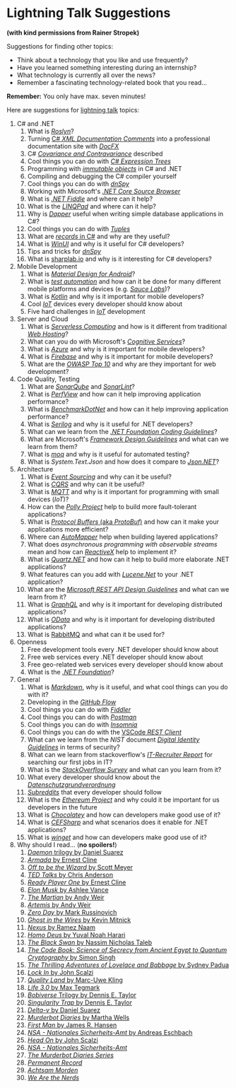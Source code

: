 # Lightning Talk Suggestions

**(with kind permissions from Rainer Stropek)**

Suggestions for finding other topics:

-  Think about a technology that you like and use frequently?
-  Have you learned something interesting during an internship?
-  What technology is currently all over the news?
-  Remember a fascinating technology-related book that you read...

**Remember:** You only have max. seven minutes!

Here are suggestions for [lightning talk](https://en.wikipedia.org/wiki/Lightning_talk) topics:

1. C# and .NET
   1. What is [_Roslyn_](https://github.com/dotnet/roslyn/wiki/Roslyn%20Overview)?
   1. Turning [C# _XML Documentation Comments_](https://docs.microsoft.com/en-us/dotnet/csharp/programming-guide/xmldoc/xml-documentation-comments) into a professional documentation site with [_DocFX_](https://dotnet.github.io/docfx/)
   1. C# [_Covariance and Contravariance_](https://docs.microsoft.com/en-us/dotnet/csharp/programming-guide/concepts/covariance-contravariance/) described
   1. Cool things you can do with [_C# Expression Trees_](https://docs.microsoft.com/en-us/dotnet/csharp/programming-guide/concepts/expression-trees/)
   1. Programming with [_immutable objects_](https://en.wikipedia.org/wiki/Immutable_object) in C# and .NET
   1. Compiling and debugging the C# compiler yourself
   1. Cool things you can do with [_dnSpy_](https://github.com/0xd4d/dnSpy)
   1. Working with Microsoft's [_.NET Core Source Browser_](https://source.dot.net/)
   1. What is [_.NET Fiddle_](https://dotnetfiddle.net) and where can it help?
   1. What is the [_LINQPad_](http://www.linqpad.net/) and where can it help?
   1. Why is [_Dapper_](https://github.com/StackExchange/Dapper) useful when writing simple database applications in C#?
   1. Cool things you can do with [_Tuples_](https://docs.microsoft.com/en-us/dotnet/csharp/tuples)
   1. What are [_records_ in C#](https://devblogs.microsoft.com/dotnet/welcome-to-c-9-0/#records) and why are they useful?
   1. What is [_WinUI_](https://microsoft.github.io/microsoft-ui-xaml/) and why is it useful for C# developers?
   1. Tips and tricks for [_dnSpy_](https://github.com/0xd4d/dnSpy/releases)
   1. What is [sharplab.io](https://sharplab.io/) and why is it interesting for C# developers?
2. Mobile Development
   1. What is [_Material Design for Android_](https://developer.android.com/design/material/index.html)?
   2. What is [_test automation_](https://en.wikipedia.org/wiki/Test_automation) and how can it be done for many different mobile platforms and devices (e.g. [_Sauce Labs_](https://saucelabs.com/))?
   3. What is [_Kotlin_](https://kotlinlang.org/) and why is it important for mobile developers?
   4. Cool [_IoT_](https://en.wikipedia.org/wiki/Internet_of_things) devices every developer should know about
   5. Five hard challenges in [_IoT_](https://en.wikipedia.org/wiki/Internet_of_things) development
3. Server and Cloud
   1. What is [_Serverless Computing_](https://en.wikipedia.org/wiki/Serverless_computing) and how is it different from traditional [_Web Hosting_](https://en.wikipedia.org/wiki/Web_hosting_service)?
   2. What can you do with Microsoft's [_Cognitive Services_](https://azure.microsoft.com/en-us/services/cognitive-services/)?
   3. What is [_Azure_](https://azure.microsoft.com/) and why is it important for mobile developers?
   4. What is [_Firebase_](https://firebase.google.com/) and why is it important for mobile developers?
   5. What are the [_OWASP Top 10_](https://www.owasp.org/index.php/Category:OWASP_Top_Ten_Project) and why are they important for web development?
4. Code Quality, Testing
   1. What are [_SonarQube_](https://www.sonarqube.org/) and [_SonarLint_](http://www.sonarlint.org/index.html)?
   2. What is [_PerfView_](https://github.com/Microsoft/perfview) and how can it help improving application performance?
   3. What is [_BenchmarkDotNet_](https://github.com/dotnet/BenchmarkDotNet) and how can it help improving application performance?
   4. What is [_Serilog_](https://serilog.net/) and why is it useful for .NET developers?
   5. What can we learn from the [_.NET Foundation Coding Guidelines_](https://github.com/dotnet/corefx/blob/master/Documentation/coding-guidelines/coding-style.md)?
   6. What are Microsoft's [_Framework Design Guidelines_](https://docs.microsoft.com/en-us/dotnet/standard/design-guidelines/) and what can we learn from them?
   7. What is [_moq_](https://github.com/moq/moq4) and why is it useful for automated testing?
   8. What is _System.Text.Json_ and how does it compare to [_Json.NET_](https://www.newtonsoft.com/json)?
5. Architecture
   1. What is [_Event Sourcing_](https://martinfowler.com/eaaDev/EventSourcing.html) and why can it be useful?
   2. What is [_CQRS_](https://martinfowler.com/bliki/CQRS.html) and why can it be useful?
   3. What is [_MQTT_](http://mqtt.org/) and why is it important for programming with small devices (_IoT_)?
   4. How can the [_Polly Project_](http://www.thepollyproject.org/) help to build more fault-tolerant applications?
   5. What is [_Protocol Buffers_ (aka _ProtoBuf_)](https://developers.google.com/protocol-buffers/) and how can it make your applications more efficient?
   6. Where can [_AutoMapper_](http://automapper.org/) help when building layered applications?
   7. What does _asynchronous programming with observable streams_ mean and how can [_ReactiveX_](http://reactivex.io/) help to implement it?
   8. What is [_Quartz.NET_](https://www.quartz-scheduler.net/) and how can it help to build more elaborate .NET applications?
   9. What features can you add with [_Lucene.Net_](http://lucenenet.apache.org/index.html) to your .NET application?
   10.   What are the [_Microsoft REST API Design Guidelines_](https://github.com/microsoft/api-guidelines/blob/vNext/Guidelines.md) and what can we learn from it?
   11.   What is [_GraphQL_](https://graphql.org/) and why is it important for developing distributed applications?
   12.   What is [_OData_](https://www.odata.org/) and why is it important for developing distributed applications?
   13.   What is [RabbitMQ](https://www.rabbitmq.com/) and what can it be used for?
6. Openness
   1. Free development tools every .NET developer should know about
   2. Free web services every .NET developer should know about
   3. Free geo-related web services every developer should know about
   4. What is the [_.NET Foundation_](https://dotnetfoundation.org/)?
7. General
   1. What is [_Markdown_](https://daringfireball.net/projects/markdown/), why is it useful, and what cool things can you do with it?
   2. Developing in the [_GitHub Flow_](https://guides.github.com/introduction/flow/)
   3. Cool things you can do with [_Fiddler_](http://www.telerik.com/fiddler)
   4. Cool things you can do with [_Postman_](https://www.getpostman.com/)
   5. Cool things you can do with [_Insomnia_](https://insomnia.rest/)
   6. Cool things you can do with the [VSCode _REST Client_](https://marketplace.visualstudio.com/items?itemName=humao.rest-client)
   7. What can we learn from the _NIST_ document [_Digital Identity Guidelines_](http://nvlpubs.nist.gov/nistpubs/SpecialPublications/NIST.SP.800-63b.pdf) in terms of security?
   8. What can we learn from stackoverflow's [_IT-Recruiter Report_](https://www.stackoverflowbusiness.com/de/talent/ressourcen/der-stack-overflow-it-recruiter-report-2017) for searching our first jobs in IT?
   9. What is the [_StackOverflow Survey_](https://insights.stackoverflow.com/survey/2019) and what can you learn from it?
   10.   What every developer should know about the [_Datenschutzgrundverordnung_](https://de.wikipedia.org/wiki/Datenschutz-Grundverordnung)
   11.   [_Subreddits_](https://www.reddit.com/reddits/) that every developer should follow
   12.   What is the [_Ethereum Project_](https://www.ethereum.org/) and why could it be important for us developers in the future
   13.   What is [_Chocolatey_](https://chocolatey.org/) and how can developers make good use of it?
   14.   What is [_CEFSharp_](http://cefsharp.github.io/) and what scenarios does it enable for .NET applications?
   15.   What is [_winget_](https://docs.microsoft.com/en-us/windows/package-manager/winget/) and how can developers make good use of it?
8. Why should I read... (**no spoilers!**)
   1. [_Daemon_ trilogy by Daniel Suarez](https://www.amazon.de/Daemon-Daniel-Suarez/dp/0451228731/ref=sr_1_2?ie=UTF8&qid=1500878463&sr=8-2&keywords=daniel+suarez+daemon)
   2. [_Armada_ by Ernest Cline](https://www.amazon.de/Armada-Ernest-Cline/dp/0099586746/ref=sr_1_2?ie=UTF8&qid=1500878895&sr=8-2&keywords=armada+ernest+cline)
   3. [_Off to be the Wizard_ by Scott Meyer](https://www.amazon.de/Off-Wizard-Magic-2-0-Band/dp/1612184715/ref=sr_1_1?s=books-intl-de&ie=UTF8&qid=1500879290&sr=1-1&keywords=off+to+be+the+wizard)
   4. [_TED Talks_ by Chris Anderson](https://www.amazon.de/TED-Talks-official-public-speaking/dp/1472244443/ref=sr_1_2?ie=UTF8&qid=1500879361&sr=8-2&keywords=ted+talks)
   5. [_Ready Player One_ by Ernest Cline](https://www.amazon.de/Ready-Player-One-Ernest-Cline/dp/0099560437/ref=sr_1_1?s=books-intl-de&ie=UTF8&qid=1500879569&sr=1-1&keywords=ready+player+one)
   6. [_Elon Musk_ by Ashlee Vance](https://www.amazon.de/Elon-Musk-SpaceX-Fantastic-Future/dp/0062469673/ref=sr_1_1?s=books-intl-de&ie=UTF8&qid=1500879616&sr=1-1&keywords=elon+musk)
   7. [_The Martian_ by Andy Weir](https://www.amazon.de/Martian-Movie-Tie-EXPORT-Novel/dp/1101905557/ref=sr_1_1?s=books-intl-de&ie=UTF8&qid=1500879660&sr=1-1&keywords=the+martian)
   8. [_Artemis_ by Andy Weir](https://www.amazon.de/Artemis-Novel-Andy-Weir/dp/052557266X/ref=sr_1_1?s=books-intl-de&ie=UTF8&qid=1536249124&sr=1-1)
   9. [_Zero Day_ by Mark Russinovich](https://www.amazon.de/Zero-Day-Novel-Mark-Russinovich/dp/1250007305/ref=sr_1_3?s=books-intl-de&ie=UTF8&qid=1500879702&sr=1-3&keywords=russinovich)
   10.   [_Ghost in the Wires_ by Kevin Mitnick](https://www.amazon.de/Ghost-Wires-Adventures-Worlds-Wanted/dp/0316212180/ref=sr_1_1?s=books-intl-de&ie=UTF8&qid=1500879747&sr=1-1&keywords=ghost+in+the+wire)
   11.   [_Nexus_ by Ramez Naam](https://www.amazon.de/Nexus-Arc-Book-1/dp/0857665502/ref=sr_1_2?s=books-intl-de&ie=UTF8&qid=1500879826&sr=1-2&keywords=nexus)
   12.   [_Homo Deus_ by Yuval Noah Harari](https://www.amazon.de/Homo-Deus-Brief-History-Tomorrow/dp/1784703931/ref=tmm_pap_swatch_0?_encoding=UTF8&qid=1502971002&sr=8-2)
   13.   [_The Black Swan_ by Nassim Nicholas Taleb](https://www.amazon.de/Black-Swan-Impact-Highly-Improbable-ebook/dp/B002RI99IM/ref=sr_1_1?s=books-intl-de&ie=UTF8&qid=1504354087&sr=1-1&keywords=the+black+swan)
   14.   [_The Code Book: Science of Secrecy from Ancient Egypt to Quantum Cryptography_ by Simon Singh](https://www.amazon.de/Code-Book-Science-Secrecy-Cryptography/dp/0385495323/ref=tmm_pap_swatch_0?_encoding=UTF8&qid=1505031255&sr=1-3)
   15.   [_The Thrilling Adventures of Lovelace and Babbage_ by Sydney Padua](https://www.amazon.de/Thrilling-Adventures-Lovelace-Babbage-Computer/dp/0141981539/ref=pd_lpo_sbs_14_t_0?_encoding=UTF8&psc=1&refRID=8YK9ZWZ5HZ919Q87S5TR)
   16.   [_Lock In_ by John Scalzi](https://www.amazon.de/Lock-Novel-Future-John-Scalzi/dp/076538132X/ref=sr_1_1?s=books-intl-de&ie=UTF8&qid=1536249077&sr=1-1)
   17.   [_Quality Land_ by Marc-Uwe Kling](https://www.amazon.de/QualityLand-Roman-dunkle-Marc-Uwe-Kling/dp/3550050151/ref=sr_1_1?s=books-intl-de&ie=UTF8&qid=1536249190&sr=8-1)
   18.   [_Life 3.0_ by Max Tegmark](https://www.amazon.de/Life-3-0-Being-Artificial-Intelligence/dp/0141981806/ref=sr_1_1?s=books-intl-de&ie=UTF8&qid=1536249228&sr=1-1)
   19.   [_Bobiverse_ Trilogy by Dennis E. Taylor](https://www.amazon.de/We-Are-Legion-Bob-Bobiverse/dp/1680680587/ref=sr_1_1?s=books-intl-de&ie=UTF8&qid=1536249269&sr=1-1)
   20.   [_Singularity Trap_ by Dennis E. Taylor](https://www.amazon.de/Singularity-Trap-English-Dennis-Taylor-ebook/dp/B07FBRRL2Z/ref=tmm_kin_swatch_0?_encoding=UTF8&qid=1536251142&sr=1-1)
   21.   [_Delta-v_ by Daniel Suarez](https://www.goodreads.com/book/show/40859000-delta-v)
   22.   [_Murderbot Diaries_ by Martha Wells](https://www.goodreads.com/series/191900-the-murderbot-diaries)
   23.   [_First Man_ by James R. Hansen](https://www.goodreads.com/book/show/205589.First_Man)
   24.   [_NSA - Nationales Sicherheits-Amt_ by Andreas Eschbach](https://de.wikipedia.org/wiki/NSA_%E2%80%93_Nationales_Sicherheits-Amt)
   25.   [_Head On_ by John Scalzi](https://www.goodreads.com/book/show/35018901-head-on)
   26.   [_NSA - Nationales Sicherheits-Amt_](https://www.amazon.de/NSA-Nationales-Sicherheits-Amt-Andreas-Eschbach-ebook/dp/B07D18P88V)
   27.   [_The Murderbot Diaries Series_](https://www.goodreads.com/series/191900-the-murderbot-diaries)
   28.   [_Permanent Record_](https://www.amazon.de/Permanent-Record-Edward-Snowden/dp/152903566X)
   29.   [_Achtsam Morden_](https://www.amazon.de/Achtsam-morden-Roman-Karsten-Dusse/dp/3453439686)
   30.   [_We Are the Nerds_](https://www.amazon.com/Are-Nerds-Tumultuous-Internets-Laboratory-ebook/dp/B079L5FTJD)
